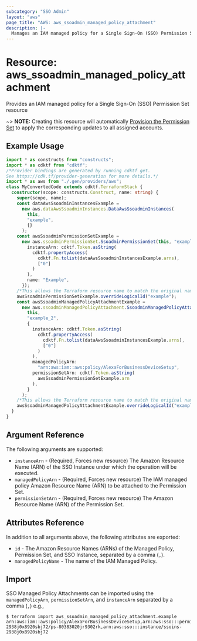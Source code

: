 ```yaml
---
subcategory: "SSO Admin"
layout: "aws"
page_title: "AWS: aws_ssoadmin_managed_policy_attachment"
description: |-
  Manages an IAM managed policy for a Single Sign-On (SSO) Permission Set
---
```


# Resource: aws_ssoadmin_managed_policy_attachment

Provides an IAM managed policy for a Single Sign-On (SSO) Permission Set resource

~> **NOTE:** Creating this resource will automatically [Provision the Permission Set](https://docs.aws.amazon.com/singlesignon/latest/APIReference/API_ProvisionPermissionSet.html) to apply the corresponding updates to all assigned accounts.

## Example Usage

```typescript
import * as constructs from "constructs";
import * as cdktf from "cdktf";
/*Provider bindings are generated by running cdktf get.
See https://cdk.tf/provider-generation for more details.*/
import * as aws from "./.gen/providers/aws";
class MyConvertedCode extends cdktf.TerraformStack {
  constructor(scope: constructs.Construct, name: string) {
    super(scope, name);
    const dataAwsSsoadminInstancesExample =
      new aws.dataAwsSsoadminInstances.DataAwsSsoadminInstances(
        this,
        "example",
        {}
      );
    const awsSsoadminPermissionSetExample =
      new aws.ssoadminPermissionSet.SsoadminPermissionSet(this, "example_1", {
        instanceArn: cdktf.Token.asString(
          cdktf.propertyAccess(
            cdktf.Fn.tolist(dataAwsSsoadminInstancesExample.arns),
            ["0"]
          )
        ),
        name: "Example",
      });
    /*This allows the Terraform resource name to match the original name. You can remove the call if you don't need them to match.*/
    awsSsoadminPermissionSetExample.overrideLogicalId("example");
    const awsSsoadminManagedPolicyAttachmentExample =
      new aws.ssoadminManagedPolicyAttachment.SsoadminManagedPolicyAttachment(
        this,
        "example_2",
        {
          instanceArn: cdktf.Token.asString(
            cdktf.propertyAccess(
              cdktf.Fn.tolist(dataAwsSsoadminInstancesExample.arns),
              ["0"]
            )
          ),
          managedPolicyArn:
            "arn:aws:iam::aws:policy/AlexaForBusinessDeviceSetup",
          permissionSetArn: cdktf.Token.asString(
            awsSsoadminPermissionSetExample.arn
          ),
        }
      );
    /*This allows the Terraform resource name to match the original name. You can remove the call if you don't need them to match.*/
    awsSsoadminManagedPolicyAttachmentExample.overrideLogicalId("example");
  }
}

```

## Argument Reference

The following arguments are supported:

* `instanceArn` - (Required, Forces new resource) The Amazon Resource Name (ARN) of the SSO Instance under which the operation will be executed.
* `managedPolicyArn` - (Required, Forces new resource) The IAM managed policy Amazon Resource Name (ARN) to be attached to the Permission Set.
* `permissionSetArn` - (Required, Forces new resource) The Amazon Resource Name (ARN) of the Permission Set.

## Attributes Reference

In addition to all arguments above, the following attributes are exported:

* `id` - The Amazon Resource Names (ARNs) of the Managed Policy, Permission Set, and SSO Instance, separated by a comma (`,`).
* `managedPolicyName` - The name of the IAM Managed Policy.

## Import

SSO Managed Policy Attachments can be imported using the `managedPolicyArn`, `permissionSetArn`, and `instanceArn` separated by a comma (`,`) e.g.,

```
$ terraform import aws_ssoadmin_managed_policy_attachment.example arn:aws:iam::aws:policy/AlexaForBusinessDeviceSetup,arn:aws:sso:::permissionSet/ssoins-2938j0x8920sbj72/ps-80383020jr9302rk,arn:aws:sso:::instance/ssoins-2938j0x8920sbj72
```

<!-- cache-key: cdktf-0.17.0-pre.15 input-df2ca0dd24d00213831494f5196c496cba687a61d8d89d905deff4c36e189b3e -->